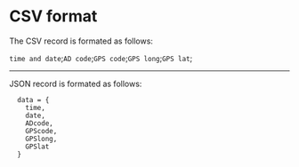 CSV format
=============

The CSV record is formated as follows:

```time and date```;```AD code```;```GPS code```;```GPS long```;```GPS lat```;

--------------------

JSON record is formated as follows:

```
  data = {
    time,
    date,
    ADcode,
    GPScode,
    GPSlong,
    GPSlat
  }  
```

